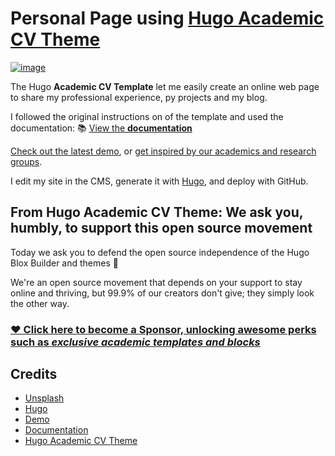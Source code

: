 # Personal Page using [Hugo Academic CV Theme](https://github.com/HugoBlox/theme-academic-cv)  

[![image](https://github.com/user-attachments/assets/158ba129-7a39-4c1c-ae2b-b07bc1e5bbbb)](https://itzelvazsan.github.io/)

The Hugo **Academic CV Template** let me easily create an online web page to share my professional experience, py projects and my blog.

I followed the original instructions on of the template and used the documentation: 📚 [View the **documentation**](https://docs.hugoblox.com/)

[Check out the latest demo](https://academic-demo.netlify.app/), or [get inspired by our academics and research groups](https://hugoblox.com/creators/).

I edit my site in the CMS, generate it with [Hugo](https://github.com/gohugoio/hugo), and deploy with GitHub. 

## From Hugo Academic CV Theme: We ask you, humbly, to support this open source movement

Today we ask you to defend the open source independence of the Hugo Blox Builder and themes 🐧

We're an open source movement that depends on your support to stay online and thriving, but 99.9% of our creators don't give; they simply look the other way.

### [❤️ Click here to become a Sponsor, unlocking awesome perks such as _exclusive academic templates and blocks_](https://hugoblox.com/sponsor/)

<!--
<p align="center"><a href="https://hugoblox.com/templates/" target="_blank" rel="noopener"><img src="https://hugoblox.com/uploads/readmes/academic_logo_200px.png" alt="Hugo Academic Theme for Hugo Blox Builder"></a></p>
-->

## Credits

- [Unsplash](https://unsplash.com)
- [Hugo](https://github.com/gohugoio/hugo)
- [Demo](https://academic-demo.netlify.app/)
- [Documentation](https://docs.hugoblox.com/)
- [Hugo Academic CV Theme](https://github.com/HugoBlox/theme-academic-cv)

